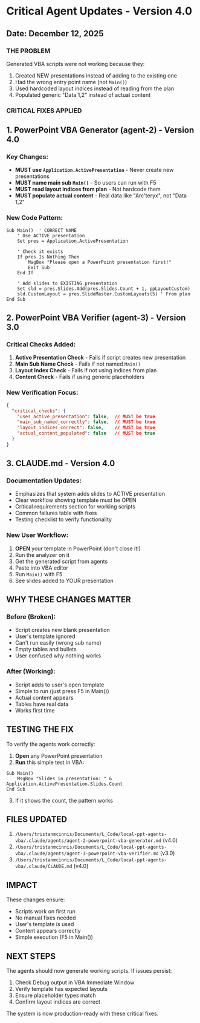 # Critical Agent Updates - Version 4.0
## Date: December 12, 2025

### THE PROBLEM
Generated VBA scripts were not working because they:
1. Created NEW presentations instead of adding to the existing one
2. Had the wrong entry point name (not `Main()`)
3. Used hardcoded layout indices instead of reading from the plan
4. Populated generic "Data 1,2" instead of actual content

### CRITICAL FIXES APPLIED

## 1. PowerPoint VBA Generator (agent-2) - Version 4.0

### Key Changes:
- **MUST use `Application.ActivePresentation`** - Never create new presentations
- **MUST name main sub `Main()`** - So users can run with F5
- **MUST read layout indices from plan** - Not hardcode them
- **MUST populate actual content** - Real data like "Arc'teryx", not "Data 1,2"

### New Code Pattern:
```vba
Sub Main()  ' CORRECT NAME
    ' Use ACTIVE presentation
    Set pres = Application.ActivePresentation
    
    ' Check it exists
    If pres Is Nothing Then
        MsgBox "Please open a PowerPoint presentation first!"
        Exit Sub
    End If
    
    ' Add slides to EXISTING presentation
    Set sld = pres.Slides.Add(pres.Slides.Count + 1, ppLayoutCustom)
    sld.CustomLayout = pres.SlideMaster.CustomLayouts(5) ' From plan
End Sub
```

## 2. PowerPoint VBA Verifier (agent-3) - Version 3.0

### Critical Checks Added:
1. **Active Presentation Check** - Fails if script creates new presentation
2. **Main Sub Name Check** - Fails if not named `Main()`
3. **Layout Index Check** - Fails if not using indices from plan
4. **Content Check** - Fails if using generic placeholders

### New Verification Focus:
```json
{
  "critical_checks": {
    "uses_active_presentation": false,  // MUST be true
    "main_sub_named_correctly": false,  // MUST be true
    "layout_indices_correct": false,    // MUST be true
    "actual_content_populated": false   // MUST be true
  }
}
```

## 3. CLAUDE.md - Version 4.0

### Documentation Updates:
- Emphasizes that system adds slides to ACTIVE presentation
- Clear workflow showing template must be OPEN
- Critical requirements section for working scripts
- Common failures table with fixes
- Testing checklist to verify functionality

### New User Workflow:
1. **OPEN** your template in PowerPoint (don't close it!)
2. Run the analyzer on it
3. Get the generated script from agents
4. Paste into VBA editor
5. Run `Main()` with F5
6. See slides added to YOUR presentation

## WHY THESE CHANGES MATTER

### Before (Broken):
- Script creates new blank presentation
- User's template ignored
- Can't run easily (wrong sub name)
- Empty tables and bullets
- User confused why nothing works

### After (Working):
- Script adds to user's open template
- Simple to run (just press F5 in Main())
- Actual content appears
- Tables have real data
- Works first time

## TESTING THE FIX

To verify the agents work correctly:

1. **Open** any PowerPoint presentation
2. **Run** this simple test in VBA:
```vba
Sub Main()
    MsgBox "Slides in presentation: " & Application.ActivePresentation.Slides.Count
End Sub
```
3. If it shows the count, the pattern works

## FILES UPDATED

1. `/Users/tristanmcinnis/Documents/L_Code/local-ppt-agents-vba/.claude/agents/agent-2-powerpoint-vba-generator.md` (v4.0)
2. `/Users/tristanmcinnis/Documents/L_Code/local-ppt-agents-vba/.claude/agents/agent-3-powerpoint-vba-verifier.md` (v3.0)
3. `/Users/tristanmcinnis/Documents/L_Code/local-ppt-agents-vba/.claude/CLAUDE.md` (v4.0)

## IMPACT

These changes ensure:
- Scripts work on first run
- No manual fixes needed
- User's template is used
- Content appears correctly
- Simple execution (F5 in Main())

## NEXT STEPS

The agents should now generate working scripts. If issues persist:
1. Check Debug output in VBA Immediate Window
2. Verify template has expected layouts
3. Ensure placeholder types match
4. Confirm layout indices are correct

The system is now production-ready with these critical fixes.